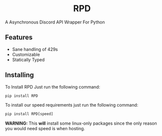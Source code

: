 <h1 align="center">RPD</h1>

A Asynchronous Discord API Wrapper For Python

## Features

- Sane handling of 429s
- Customizable
- Statically Typed

## Installing

To Install RPD Just run the following command:

```py
pip install RPD
```

To install our speed requirements just run the following command:

```py
pip install RPD[speed]
```
**WARNING:** This **will** install some linux-only packages since the only reason you would need speed is when hosting.